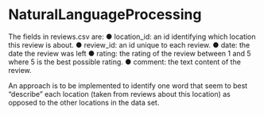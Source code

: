 # NaturalLanguageProcessing
The fields in reviews.csv are:
● location_id: an id identifying which location this review is about.
● review_id: an id unique to each review.
● date: the date the review was left
● rating: the rating of the review between 1 and 5 where 5 is the best possible rating.
● comment: the text content of the review.

An approach is to be implemented to identify one word that seem to best
“describe” each location (taken from reviews about this location) as opposed to
the other locations in the data set.
